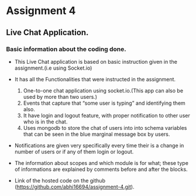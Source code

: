 # Assignment 4

## Live Chat Application.

### Basic information about the coding done.

- This Live Chat application is based on basic instruction given in the assignment.(i.e using Socket.io)

- It has all the Functionalities that were instructed in the assignment.

	1) One-to-one chat application using socket.io.(This app can also be used by more than two users.)
	2) Events that capture that “some user is typing” and identifying them also.
	3) It have login and logout feature, with proper notification to other user who is in the chat.
	4) Uses mongodb to store the chat of users into into schema variables that can be seen in the blue marginal message box by users.

- Notifications are given very specifically every time their is a change in number of users or if any of them login or logout.
- The information about scopes and which module is for what; these type of informations are explained by comments before and after the blocks.  
- Link of the hosted code on the github (https://github.com/abhi16694/assignment-4.git).